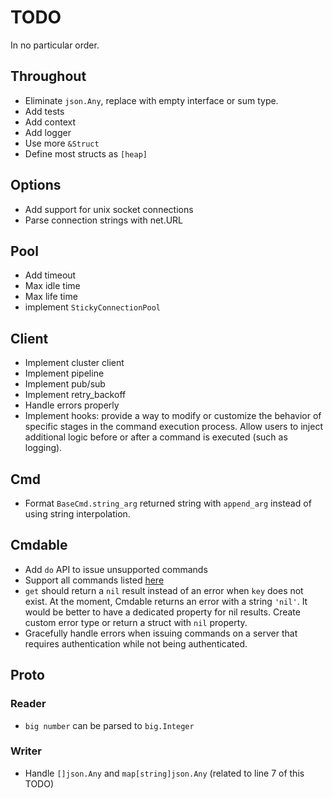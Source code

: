 # TODO

In no particular order.

## Throughout

- Eliminate `json.Any`, replace with empty interface or sum type.
- Add tests
- Add context
- Add logger
- Use more `&Struct`
- Define most structs as `[heap]`

## Options

- Add support for unix socket connections
- Parse connection strings with net.URL

## Pool

- Add timeout
- Max idle time
- Max life time
- implement `StickyConnectionPool`

## Client

- Implement cluster client
- Implement pipeline
- Implement pub/sub
- Implement retry_backoff
- Handle errors properly
- Implement hooks: provide a way to modify or customize the behavior of specific stages in the command 
  execution process. Allow users to inject additional logic before or after a command is executed (such 
  as logging).

## Cmd

- Format `BaseCmd.string_arg` returned string with `append_arg` instead of using string interpolation.

## Cmdable

- Add `do` API to issue unsupported commands
- Support all commands listed [here](https://redict.io/docs/commands)
- `get` should return a `nil` result instead of an error when `key` does not exist. At the moment, Cmdable 
  returns an error with a string `'nil'`. It would be better to have a dedicated property for nil results. 
  Create custom error type or return a struct with `nil` property.
- Gracefully handle errors when issuing commands on a server that requires authentication while not 
  being authenticated.

## Proto

### Reader

- `big number` can be parsed to `big.Integer`

### Writer

- Handle `[]json.Any` and `map[string]json.Any` (related to line 7 of this TODO)